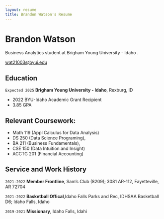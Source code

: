 ```yaml
---
layout: resume
title: Brandon Watson's Resume
---
```

# Brandon Watson
Business Analytics student at Brigham Young University - Idaho .

<div id="webaddress">
<a href="wat21003@byui.edu">wat21003@byui.edu</a>
<!-- https://www.monique.tech/the-art-of-markdown -->


## Education
`Expected 2025`
__Brigham Young University - Idaho__, Rexburg, ID

- 2022 BYU-Idaho Academic Grant Recipient
- 3.85 GPA


## Relevant Coursework: 
- Math 119 (Appl Calculus for Data Analysis)
- DS 250 (Data Science Programing), 
- BA 211 (Business Fundamentals),
- CSE 150 (Data Intuition and Insight)
- ACCTG 201 (Financial Accounting)

## Service and Work History

`2021-2022`
__Member Frontline__, Sam’s Club (8209); 3081 AR-112, Fayetteville, AR 72704
  
`2021-2022`
__Basketball Offical__,Idaho Falls Parks and Rec, IDHSAA Basketball D6; Idaho Falls, Idaho

`2019-2021`
__Missionary__, Idaho Falls, Idahi



<!-- ### Footer

Last updated: May 2013 -->


